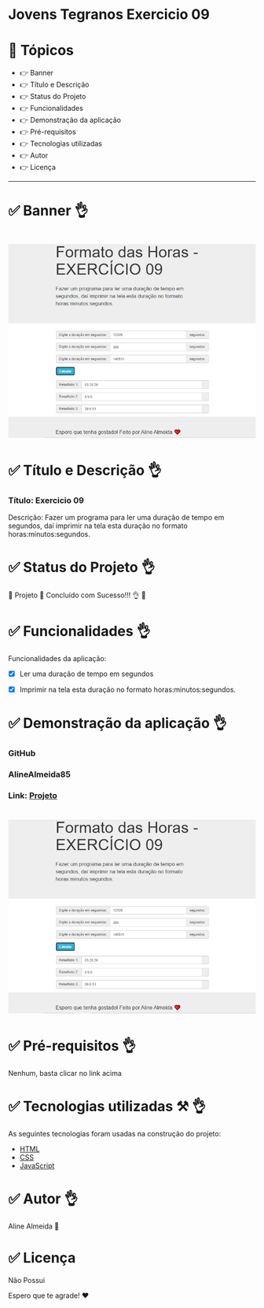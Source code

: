 # Jovens Tegranos Exercicio 09

# 🏁 Tópicos

 * 👉 Banner
 * 👉 Título e Descrição
 * 👉 Status do Projeto
 * 👉 Funcionalidades
 * 👉 Demonstração da aplicação
 * 👉 Pré-requisitos
 * 👉 Tecnologias utilizadas
 * 👉 Autor
 * 👉 Licença
 
 ____________________________________________________________
# ✅ Banner 👌

<h1 align="center">
  <img alt="banner" title="#banner" src="banner.png"/>
</h1>

# ✅ Título e Descrição 👌

### Título: Exercicio 09

Descrição: Fazer um programa para ler uma duração de tempo em segundos, daí imprimir na tela esta duração no formato horas:minutos:segundos.

# ✅ Status do Projeto 👌

🚧 Projeto 🚀 Concluído com Sucesso!!! 👌 🚧

# ✅ Funcionalidades 👌

Funcionalidades da aplicação:

- [x] Ler uma duração de tempo em segundos
- [x] Imprimir na tela esta duração no formato horas:minutos:segundos.


# ✅ Demonstração da aplicação 👌

### GitHub
### AlineAlmeida85

### Link: [Projeto](https://alinealmeida85.github.io/Jovens-Tegranos-Exercicio09/)


<h1 align="center">
  <img alt="banner" title="#banner" src="banner.png"/>
</h1>

# ✅ Pré-requisitos 👌

Nenhum, basta clicar no link acima

# ✅ Tecnologias utilizadas ⚒️ 👌

As seguintes tecnologias foram usadas na construção do projeto:

- [HTML](https://pt.wikipedia.org/wiki/HTML)
- [CSS](https://pt.wikipedia.org/wiki/Cascading_Style_Sheets)
- [JavaScript](https://www.javascript.com/)

# ✅ Autor 👌

Aline Almeida 💝

# ✅ Licença

Não Possui

Espero que te agrade! ❤️
